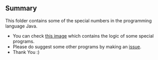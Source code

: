 ## Summary

This folder contains some of the special numbers in the programming language Java.

- You can check [this image](https://github.com/DevMike123/Drake/tree/main/main/logic.PNG) which contains the logic of some special programs.
- Please do suggest some other programs by making an [issue](https://github.com/DevMike123/Drake/issues/new).
- Thank You :)
